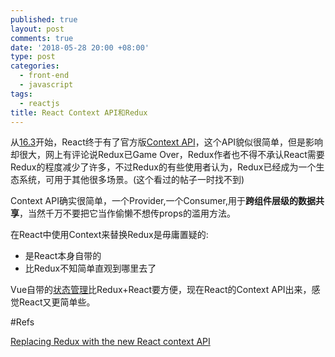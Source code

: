 ```yaml
---
published: true
layout: post
comments: true
date: '2018-05-28 20:00 +08:00'
type: post
categories:
  - front-end
  - javascript
tags:
  - reactjs
title: React Context API和Redux
---
```

从[16.3](https://reactjs.org/blog/2018/03/29/react-v-16-3.html)开始，React终于有了官方版[Context API](https://reactjs.org/docs/context.html)，这个API貌似很简单，但是影响却很大，网上有评论说Redux已Game Over，Redux作者也不得不承认React需要Redux的程度减少了许多，不过Redux的有些使用者认为，Redux已经成为一个生态系统，可用于其他很多场景。(这个看过的帖子一时找不到)

Context API确实很简单，一个Provider,一个Consumer,用于**跨组件层级的数据共享**，当然千万不要把它当作偷懒不想传props的滥用方法。

在React中使用Context来替换Redux是毋庸置疑的:
- 是React本身自带的
- 比Redux不知简单直观到哪里去了

Vue自带的[状态管理](https://vuejs.org/v2/guide/state-management.html)比Redux+React要方便，现在React的Context API出来，感觉React又更简单些。


#Refs  

[Replacing Redux with the new React context API](https://medium.freecodecamp.org/replacing-redux-with-the-new-react-context-api-8f5d01a00e8c)
